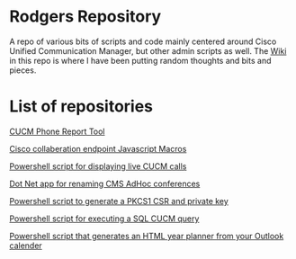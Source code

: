 # Rodgers Repository

A repo of various bits of scripts and code mainly centered around Cisco Unified Communication Manager, but other admin scripts as well. The 
[Wiki](../../wiki) in this repo is where I have been putting random thoughts and bits and pieces.

# List of repositories
[CUCM Phone Report Tool](https://github.com/RodgersRepo/Phone_report_tool_upload)

[Cisco collaberation endpoint Javascript Macros](https://github.com/RodgersRepo/collaboration-endpoints-javascript)

[Powershell script for displaying live CUCM calls](https://github.com/RodgersRepo/CUCMPowershell)

[Dot Net app for renaming CMS AdHoc conferences](https://github.com/RodgersRepo/CMS_Ad_Hoc_Rename)

[Powershell script to generate a PKCS1 CSR and private key](https://github.com/RodgersRepo/Powershell-certificate-signing-request-and-private-key-creator)

[Powershell script for executing a SQL CUCM query](https://github.com/RodgersRepo/Powershell_CUCM_SQL_Query_GUI_Script)

[Powershell script that generates an HTML year planner from your Outlook calender](https://github.com/RodgersRepo/Outlook_Year_planner_Script)

